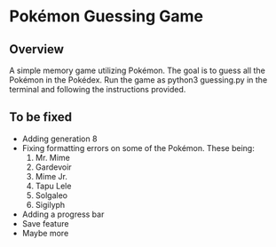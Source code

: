 # Pokémon Guessing Game
## Overview
A simple memory game utilizing Pokémon. The goal is to guess all the Pokémon in the Pokédex. Run the game as python3 guessing.py in the terminal and following the instructions provided. 

## To be fixed
- Adding generation 8
- Fixing formatting errors on some of the Pokémon. These being:
    1. Mr. Mime
    2. Gardevoir
    3. Mime Jr.
    4. Tapu Lele
    5. Solgaleo
    6. Sigilyph
- Adding a progress bar
- Save feature
- Maybe more
